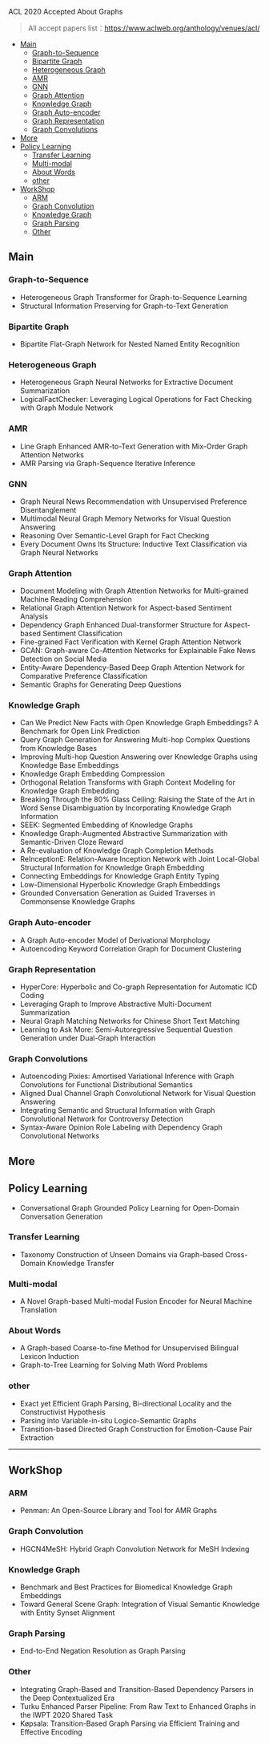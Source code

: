ACL 2020 Accepted About Graphs

> All accept papers list：https://www.aclweb.org/anthology/venues/acl/

- [Main](#main)
  - [Graph-to-Sequence](#graph-to-sequence)
  - [Bipartite Graph](#bipartite-graph)
  - [Heterogeneous Graph](#heterogeneous-graph)
  - [AMR](#amr)
  - [GNN](#gnn)
  - [Graph Attention](#graph-attention)
  - [Knowledge Graph](#knowledge-graph)
  - [Graph Auto-encoder](#graph-auto-encoder)
  - [Graph Representation](#graph-representation)
  - [Graph Convolutions](#graph-convolutions)
- [More](#more)
- [Policy Learning](#policy-learning)
  - [Transfer Learning](#transfer-learning)
  - [Multi-modal](#multi-modal)
  - [About Words](#about-words)
  - [other](#other)
- [WorkShop](#workshop)
  - [ARM](#arm)
  - [Graph Convolution](#graph-convolution)
  - [Knowledge Graph](#knowledge-graph-1)
  - [Graph Parsing](#graph-parsing)
  - [Other](#other-1)

## Main
### Graph-to-Sequence
* Heterogeneous Graph Transformer for Graph-to-Sequence Learning
* Structural Information Preserving for Graph-to-Text Generation

### Bipartite Graph
* Bipartite Flat-Graph Network for Nested Named Entity Recognition

### Heterogeneous Graph
* Heterogeneous Graph Neural Networks for Extractive Document Summarization
* LogicalFactChecker: Leveraging Logical Operations for Fact Checking with Graph Module Network

### AMR
* Line Graph Enhanced AMR-to-Text Generation with Mix-Order Graph Attention Networks
* AMR Parsing via Graph-Sequence Iterative Inference

### GNN
* Graph Neural News Recommendation with Unsupervised Preference Disentanglement
* Multimodal Neural Graph Memory Networks for Visual Question Answering
* Reasoning Over Semantic-Level Graph for Fact Checking
* Every Document Owns Its Structure: Inductive Text Classification via Graph Neural Networks

### Graph Attention
* Document Modeling with Graph Attention Networks for Multi-grained Machine Reading Comprehension
* Relational Graph Attention Network for Aspect-based Sentiment Analysis
* Dependency Graph Enhanced Dual-transformer Structure for Aspect-based Sentiment Classification
* Fine-grained Fact Verification with Kernel Graph Attention Network
* GCAN: Graph-aware Co-Attention Networks for Explainable Fake News Detection on Social Media
* Entity-Aware Dependency-Based Deep Graph Attention Network for Comparative Preference Classification
* Semantic Graphs for Generating Deep Questions

### Knowledge Graph
* Can We Predict New Facts with Open Knowledge Graph Embeddings? A Benchmark for Open Link Prediction
* Query Graph Generation for Answering Multi-hop Complex Questions from Knowledge Bases
* Improving Multi-hop Question Answering over Knowledge Graphs using Knowledge Base Embeddings
* Knowledge Graph Embedding Compression
* Orthogonal Relation Transforms with Graph Context Modeling for Knowledge Graph Embedding
* Breaking Through the 80% Glass Ceiling: Raising the State of the Art in Word Sense Disambiguation by Incorporating Knowledge Graph Information
* SEEK: Segmented Embedding of Knowledge Graphs
* Knowledge Graph-Augmented Abstractive Summarization with Semantic-Driven Cloze Reward
* A Re-evaluation of Knowledge Graph Completion Methods
* ReInceptionE: Relation-Aware Inception Network with Joint Local-Global Structural Information for Knowledge Graph Embedding
* Connecting Embeddings for Knowledge Graph Entity Typing
* Low-Dimensional Hyperbolic Knowledge Graph Embeddings
* Grounded Conversation Generation as Guided Traverses in Commonsense Knowledge Graphs

### Graph Auto-encoder
* A Graph Auto-encoder Model of Derivational Morphology
* Autoencoding Keyword Correlation Graph for Document Clustering

### Graph Representation
* HyperCore: Hyperbolic and Co-graph Representation for Automatic ICD Coding
* Leveraging Graph to Improve Abstractive Multi-Document Summarization
* Neural Graph Matching Networks for Chinese Short Text Matching
* Learning to Ask More: Semi-Autoregressive Sequential Question Generation under Dual-Graph Interaction

### Graph Convolutions
* Autoencoding Pixies: Amortised Variational Inference with Graph Convolutions for Functional Distributional Semantics
* Aligned Dual Channel Graph Convolutional Network for Visual Question Answering
* Integrating Semantic and Structural Information with Graph Convolutional Network for Controversy Detection
* Syntax-Aware Opinion Role Labeling with Dependency Graph Convolutional Networks

## More
## Policy Learning
* Conversational Graph Grounded Policy Learning for Open-Domain Conversation Generation

### Transfer Learning
* Taxonomy Construction of Unseen Domains via Graph-based Cross-Domain Knowledge Transfer

### Multi-modal
* A Novel Graph-based Multi-modal Fusion Encoder for Neural Machine Translation

### About Words
* A Graph-based Coarse-to-fine Method for Unsupervised Bilingual Lexicon Induction
* Graph-to-Tree Learning for Solving Math Word Problems

### other
* Exact yet Efficient Graph Parsing, Bi-directional Locality and the Constructivist Hypothesis
* Parsing into Variable-in-situ Logico-Semantic Graphs
* Transition-based Directed Graph Construction for Emotion-Cause Pair Extraction

---

## WorkShop
### ARM
* Penman: An Open-Source Library and Tool for AMR Graphs

### Graph Convolution
* HGCN4MeSH: Hybrid Graph Convolution Network for MeSH Indexing

### Knowledge Graph
* Benchmark and Best Practices for Biomedical Knowledge Graph Embeddings
* Toward General Scene Graph: Integration of Visual Semantic Knowledge with Entity Synset Alignment

### Graph Parsing
* End-to-End Negation Resolution as Graph Parsing


### Other
* Integrating Graph-Based and Transition-Based Dependency Parsers in the Deep Contextualized Era
* Turku Enhanced Parser Pipeline: From Raw Text to Enhanced Graphs in the IWPT 2020 Shared Task
* Køpsala: Transition-Based Graph Parsing via Efficient Training and Effective Encoding
